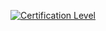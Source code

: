 [![Certification Level](https://img.shields.io/badge/Certification%20Level-Trusted-Blue)](http://repo-url)
